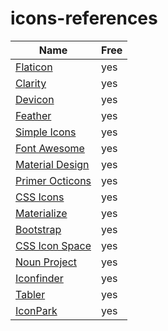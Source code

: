 # icons-references

| Name                                                                              | Free       |
| --------------------------------------------------------------------------------- | ---------- |
| [Flaticon](https://www.flaticon.com/)                                             |     yes    |
| [Clarity](https://clarity.design/foundation/icons/)                               |     yes    |
| [Devicon](https://devicon.dev/)                                                   |     yes    |
| [Feather](https://feathericons.com/)                                              |     yes    |
| [Simple Icons](https://simpleicons.org/)                                          |     yes    |
| [Font Awesome](https://fontawesome.com/)                                          |     yes    |
| [Material Design](https://materialdesignicons.com/)                               |     yes    |
| [Primer Octicons](https://primer.style/octicons/)                                 |     yes    |
| [CSS Icons](https://css.gg/)                                                      |     yes    |
| [Materialize](https://materializecss.com/icons.html)                              |     yes    |
| [Bootstrap](https://icons.getbootstrap.com/)                                      |     yes    |
| [CSS Icon Space](https://cssicon.space/#/)                                        |     yes    |
| [Noun Project](https://thenounproject.com/)                                       |     yes    |
| [Iconfinder](https://www.iconfinder.com/)                                         |     yes    |
| [Tabler](https://tabler-icons.io/)                                                |     yes    |
| [IconPark](https://github.com/bytedance/IconPark)                                 |     yes    |


